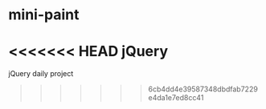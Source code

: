 # mini-paint
<<<<<<< HEAD
jQuery
=======
jQuery daily project
>>>>>>> 6cb4dd4e39587348dbdfab7229e4da1e7ed8cc41
